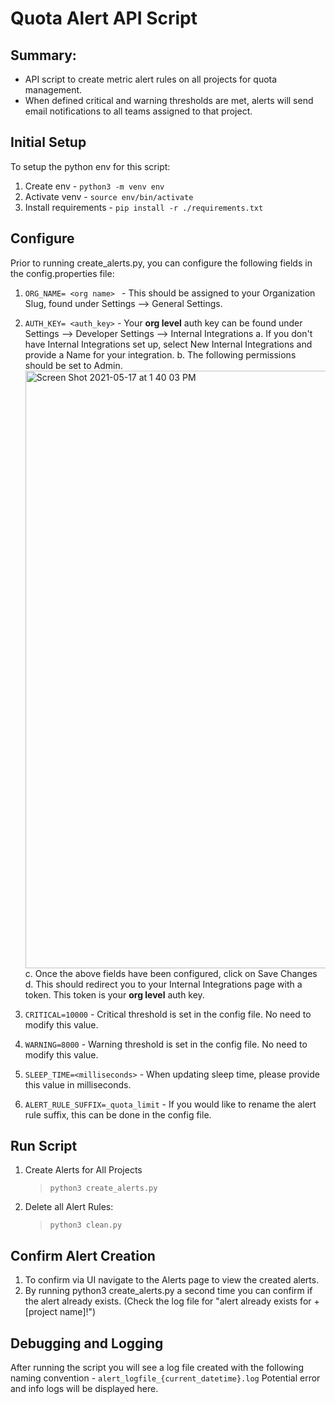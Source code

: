 # Quota Alert API Script

## Summary:

- API script to create metric alert rules on all projects for quota management.
- When defined critical and warning thresholds are met, alerts will send email notifications to all teams assigned to that project.

## Initial Setup

To setup the python env for this script:

1. Create env - ```python3 -m venv env```
2. Activate venv - ```source env/bin/activate```
3. Install requirements - ```pip install -r ./requirements.txt```

## Configure

Prior to running create_alerts.py, you can configure the following fields in the config.properties file:

1. `ORG_NAME= <org name> ` - This should be assigned to your Organization Slug, found under Settings --> General Settings.

2. `AUTH_KEY= <auth_key>` - Your **org level** auth key can be found under Settings --> Developer Settings --> Internal Integrations
    a. If you don't have Internal Integrations set up, select New Internal Integrations and provide a Name for your integration. 
    b. The following permissions should be set to Admin. 
    <img width="956" alt="Screen Shot 2021-05-17 at 1 40 03 PM" src="https://user-images.githubusercontent.com/82904656/118553624-64e72c00-b715-11eb-8862-fb343b3c9d24.png">
    c. Once the above fields have been configured, click on Save Changes
    d. This should redirect you to your Internal Integrations page with a token. This token is your **org level** auth key. 

3. `CRITICAL=10000` - Critical threshold is set in the config file. No need to modify this value. 
4. `WARNING=8000` - Warning threshold is set in the config file. No need to modify this value. 
5. `SLEEP_TIME=<milliseconds>` - When updating sleep time, please provide this value in milliseconds.
6. `ALERT_RULE_SUFFIX=_quota_limit` - If you would like to rename the alert rule suffix, this can be done in the config file. 


## Run Script 

1. Create Alerts for All Projects

    > ```python3 create_alerts.py```

2. Delete all Alert Rules:

    > ```python3 clean.py```


## Confirm Alert Creation

1. To confirm via UI navigate to the Alerts page to view the created alerts.
2. By running python3 create_alerts.py a second time you can confirm if the alert already exists. (Check the log file for "alert already exists for + [project name]!")

## Debugging and Logging

After running the script you will see a log file created with the following naming convention - `alert_logfile_{current_datetime}.log`
Potential error and info logs will be displayed here. 
